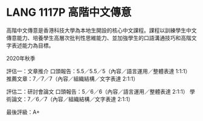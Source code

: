 # LANG 1117P 高階中文傳意
高階中文傳意是香港科技大學為本地生開設的核心中文課程。課程以訓練學生中文傳意能力、培養學生高層次批判性思維能力、並加強學生的口語溝通技巧和高階文字表述能力為目標。

2020年秋季

評估一：文章推介
口頭報告：5.5／5.5／5（內容／語言運用／整體表達 1:1:1）
推薦文章：7／7／7（內容／組織結構／文字表達 2:1:1）

評估二：研討會論文
口頭報告：5／6／6（內容／語言運用／整體表達 2:1:1）
學術論文：7／6／7（內容／組織結構／文字表達 2:1:1）

最後評級：A+
